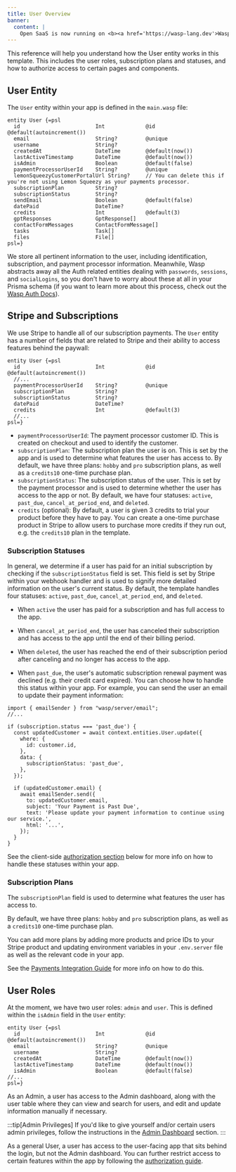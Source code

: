 ```yaml
---
title: User Overview
banner:
  content: |
    Open SaaS is now running on <b><a href='https://wasp-lang.dev'>Wasp v0.16</a></b>! <br/>⚙️<br/>If you're running an older version and would like to upgrade, please follow the <a href="https://wasp-lang.dev/docs/migration-guides/migrate-from-0-15-to-0-16">migration instructions.</a>
---
```


This reference will help you understand how the User entity works in this template.
This includes the user roles, subscription plans and statuses, and how to authorize access to certain pages and components.

## User Entity

The `User` entity within your app is defined in the `main.wasp` file:

```tsx title="main.wasp" ins="User: {}"
entity User {=psl
  id                        Int             @id @default(autoincrement())
  email                     String?         @unique
  username                  String?         
  createdAt                 DateTime        @default(now())
  lastActiveTimestamp       DateTime        @default(now())
  isAdmin                   Boolean         @default(false)
  paymentProcessorUserId    String?         @unique
  lemonSqueezyCustomerPortalUrl String?     // You can delete this if you're not using Lemon Squeezy as your payments processor.
  subscriptionPlan          String?
  subscriptionStatus        String?
  sendEmail                 Boolean         @default(false)
  datePaid                  DateTime?
  credits                   Int             @default(3)
  gptResponses              GptResponse[]
  contactFormMessages       ContactFormMessage[]
  tasks                     Task[]
  files                     File[] 
psl=}
```

We store all pertinent information to the user, including identification, subscription, and payment processor information. Meanwhile, Wasp abstracts away all the Auth related entities dealing with `passwords`, `sessions`, and `socialLogins`, so you don't have to worry about these at all in your Prisma schema (if you want to learn more about this process, check out the [Wasp Auth Docs](https://wasp-lang.dev/docs/auth/overview)).

## Stripe and Subscriptions

We use Stripe to handle all of our subscription payments. The `User` entity has a number of fields that are related to Stripe and their ability to access features behind the paywall:

```tsx title="main.wasp" {4-10}
entity User {=psl
  id                        Int             @id @default(autoincrement())
  //...
  paymentProcessorUserId    String?         @unique
  subscriptionPlan          String?
  subscriptionStatus        String?
  datePaid                  DateTime?
  credits                   Int             @default(3)
  //...
psl=}
```

- `paymentProcessorUserId`: The payment processor customer ID. This is created on checkout and used to identify the customer.
- `subscriptionPlan`: The subscription plan the user is on. This is set by the app and is used to determine what features the user has access to. By default, we have three plans: `hobby` and `pro` subscription plans, as well as a `credits10` one-time purchase plan.
- `subscriptionStatus`: The subscription status of the user. This is set by the payment processor and is used to determine whether the user has access to the app or not. By default, we have four statuses: `active`, `past_due`, `cancel_at_period_end`, and `deleted`.
- `credits` (optional): By default, a user is given 3 credits to trial your product before they have to pay. You can create a one-time purchase product in Stripe to allow users to purchase more credits if they run out, e.g. the `credits10` plan in the template.

### Subscription Statuses

In general, we determine if a user has paid for an initial subscription by checking if the `subscriptionStatus` field is set. This field is set by Stripe within your webhook handler and is used to signify more detailed information on the user's current status. By default, the template handles four statuses: `active`, `past_due`, `cancel_at_period_end`, and `deleted`.

- When `active` the user has paid for a subscription and has full access to the app. 

- When `cancel_at_period_end`, the user has canceled their subscription and has access to the app until the end of their billing period. 

- When `deleted`, the user has reached the end of their subscription period after canceling and no longer has access to the app.

- When `past_due`, the user's automatic subscription renewal payment was declined (e.g. their credit card expired). You can choose how to handle this status within your app. For example, you can send the user an email to update their payment information:
```tsx title="src/payment/stripe/webhook.ts" 
import { emailSender } from "wasp/server/email";
//...

if (subscription.status === 'past_due') {
  const updatedCustomer = await context.entities.User.update({
    where: {
      id: customer.id,
    },
    data: {
      subscriptionStatus: 'past_due',
    },
  });

  if (updatedCustomer.email) {
    await emailSender.send({
      to: updatedCustomer.email,
      subject: 'Your Payment is Past Due',
      text: 'Please update your payment information to continue using our service.',
      html: '...',
    });
  }
}
```

See the client-side [authorization section](/guides/authorization/) below for more info on how to handle these statuses within your app.

### Subscription Plans

The `subscriptionPlan` field is used to determine what features the user has access to. 

By default, we have three plans: `hobby` and `pro` subscription plans, as well as a `credits10` one-time purchase plan. 

You can add more plans by adding more products and price IDs to your Stripe product and updating environment variables in your `.env.server` file as well as the relevant code in your app.

See the [Payments Integration Guide](/guides/payments-integration/) for more info on how to do this.

## User Roles

At the moment, we have two user roles: `admin` and `user`. This is defined within the `isAdmin` field in the `User` entity:

```tsx title="main.wasp" {7}
entity User {=psl
  id                        Int             @id @default(autoincrement())
  email                     String?         @unique
  username                  String?
  createdAt                 DateTime        @default(now())
  lastActiveTimestamp       DateTime        @default(now())
  isAdmin                   Boolean         @default(false)
//...
psl=}
```

As an Admin, a user has access to the Admin dashboard, along with the user table where they can view and search for users, and edit and update information manually if necessary.

:::tip[Admin Privileges]
If you'd like to give yourself and/or certain users admin privileges, follow the instructions in the [Admin Dashboard](/general/admin-dashboard/#permissions) section.
:::

As a general User, a user has access to the user-facing app that sits behind the login, but not the Admin dashboard. You can further restrict access to certain features within the app by following the [authorization guide](/guides/authorization/).
